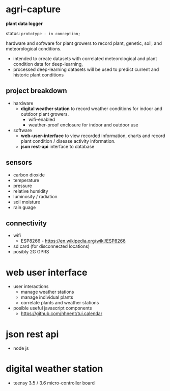 # agri-capture

**plant data logger** 

status: ```prototype - in conception;```

hardware and software for plant growers to record plant, genetic, soil, and meteorological conditions.
* intended to create datasets with correlated meteorological and plant condition data for deep-learning,
* processed deep-learning datasets will be used to predict current and historic plant conditions 

## project breakdown
  * hardware
    * **digital weather station** to record weather conditions for indoor and outdoor plant growers.
      * wifi-enabled
      * weather-proof enclosure for indoor and outdoor use
  * software
    * **web-user-interface** to view recorded information, charts and record plant condition / disease activity information.
    * **json rest-api** interface to database 

## sensors
* carbon dioxide 
* temperature
* pressure
* relative humidity
* luminosity / radiation
* soil moisture
* rain guage

## connectivity
* wifi
  * ESP8266 - https://en.wikipedia.org/wiki/ESP8266
* sd card (for disconnected locations) 
* posibly 2G GPRS

# web user interface
* user interactions
  * manage weather stations
  * manage individual plants 
  * correlate plants and weather stations
* posible useful javascript components
  * https://github.com/nhnent/tui.calendar

# json rest api
* node js

# digital weather station
* teensy 3.5 / 3.6 micro-controller board
